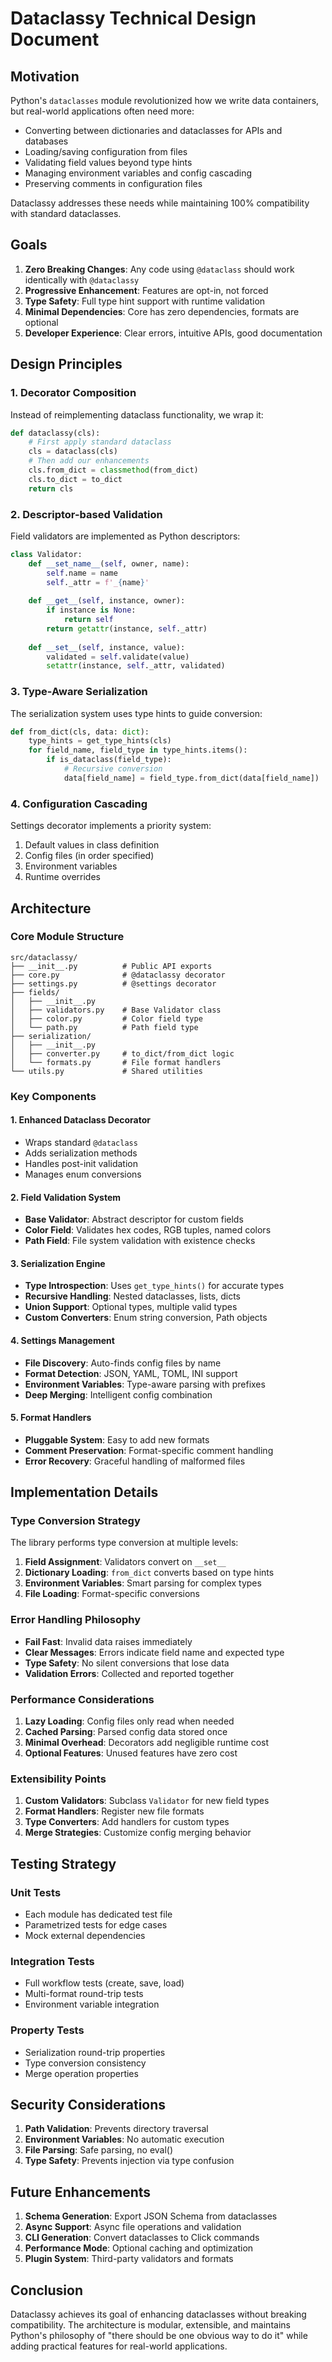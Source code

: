 # Dataclassy Technical Design Document

## Motivation

Python's `dataclasses` module revolutionized how we write data containers, but real-world applications often need more:

- Converting between dictionaries and dataclasses for APIs and databases
- Loading/saving configuration from files
- Validating field values beyond type hints
- Managing environment variables and config cascading
- Preserving comments in configuration files

Dataclassy addresses these needs while maintaining 100% compatibility with standard dataclasses.

## Goals

1. **Zero Breaking Changes**: Any code using `@dataclass` should work identically with `@dataclassy`
2. **Progressive Enhancement**: Features are opt-in, not forced
3. **Type Safety**: Full type hint support with runtime validation
4. **Minimal Dependencies**: Core has zero dependencies, formats are optional
5. **Developer Experience**: Clear errors, intuitive APIs, good documentation

## Design Principles

### 1. Decorator Composition

Instead of reimplementing dataclass functionality, we wrap it:

```python
def dataclassy(cls):
    # First apply standard dataclass
    cls = dataclass(cls)
    # Then add our enhancements
    cls.from_dict = classmethod(from_dict)
    cls.to_dict = to_dict
    return cls
```

### 2. Descriptor-based Validation

Field validators are implemented as Python descriptors:

```python
class Validator:
    def __set_name__(self, owner, name):
        self.name = name
        self._attr = f'_{name}'
    
    def __get__(self, instance, owner):
        if instance is None:
            return self
        return getattr(instance, self._attr)
    
    def __set__(self, instance, value):
        validated = self.validate(value)
        setattr(instance, self._attr, validated)
```

### 3. Type-Aware Serialization

The serialization system uses type hints to guide conversion:

```python
def from_dict(cls, data: dict):
    type_hints = get_type_hints(cls)
    for field_name, field_type in type_hints.items():
        if is_dataclass(field_type):
            # Recursive conversion
            data[field_name] = field_type.from_dict(data[field_name])
```

### 4. Configuration Cascading

Settings decorator implements a priority system:

1. Default values in class definition
2. Config files (in order specified)
3. Environment variables
4. Runtime overrides

## Architecture

### Core Module Structure

```
src/dataclassy/
├── __init__.py          # Public API exports
├── core.py              # @dataclassy decorator
├── settings.py          # @settings decorator
├── fields/
│   ├── __init__.py
│   ├── validators.py    # Base Validator class
│   ├── color.py         # Color field type
│   └── path.py          # Path field type
├── serialization/
│   ├── __init__.py
│   ├── converter.py     # to_dict/from_dict logic
│   └── formats.py       # File format handlers
└── utils.py             # Shared utilities
```

### Key Components

#### 1. Enhanced Dataclass Decorator

- Wraps standard `@dataclass`
- Adds serialization methods
- Handles post-init validation
- Manages enum conversions

#### 2. Field Validation System

- **Base Validator**: Abstract descriptor for custom fields
- **Color Field**: Validates hex codes, RGB tuples, named colors
- **Path Field**: File system validation with existence checks

#### 3. Serialization Engine

- **Type Introspection**: Uses `get_type_hints()` for accurate types
- **Recursive Handling**: Nested dataclasses, lists, dicts
- **Union Support**: Optional types, multiple valid types
- **Custom Converters**: Enum string conversion, Path objects

#### 4. Settings Management

- **File Discovery**: Auto-finds config files by name
- **Format Detection**: JSON, YAML, TOML, INI support
- **Environment Variables**: Type-aware parsing with prefixes
- **Deep Merging**: Intelligent config combination

#### 5. Format Handlers

- **Pluggable System**: Easy to add new formats
- **Comment Preservation**: Format-specific comment handling
- **Error Recovery**: Graceful handling of malformed files

## Implementation Details

### Type Conversion Strategy

The library performs type conversion at multiple levels:

1. **Field Assignment**: Validators convert on `__set__`
2. **Dictionary Loading**: `from_dict` converts based on type hints
3. **Environment Variables**: Smart parsing for complex types
4. **File Loading**: Format-specific conversions

### Error Handling Philosophy

- **Fail Fast**: Invalid data raises immediately
- **Clear Messages**: Errors indicate field name and expected type
- **Type Safety**: No silent conversions that lose data
- **Validation Errors**: Collected and reported together

### Performance Considerations

1. **Lazy Loading**: Config files only read when needed
2. **Cached Parsing**: Parsed config data stored once
3. **Minimal Overhead**: Decorators add negligible runtime cost
4. **Optional Features**: Unused features have zero cost

### Extensibility Points

1. **Custom Validators**: Subclass `Validator` for new field types
2. **Format Handlers**: Register new file formats
3. **Type Converters**: Add handlers for custom types
4. **Merge Strategies**: Customize config merging behavior

## Testing Strategy

### Unit Tests

- Each module has dedicated test file
- Parametrized tests for edge cases
- Mock external dependencies

### Integration Tests

- Full workflow tests (create, save, load)
- Multi-format round-trip tests
- Environment variable integration

### Property Tests

- Serialization round-trip properties
- Type conversion consistency
- Merge operation properties

## Security Considerations

1. **Path Validation**: Prevents directory traversal
2. **Environment Variables**: No automatic execution
3. **File Parsing**: Safe parsing, no eval()
4. **Type Safety**: Prevents injection via type confusion

## Future Enhancements

1. **Schema Generation**: Export JSON Schema from dataclasses
2. **Async Support**: Async file operations and validation
3. **CLI Generation**: Convert dataclasses to Click commands
4. **Performance Mode**: Optional caching and optimization
5. **Plugin System**: Third-party validators and formats

## Conclusion

Dataclassy achieves its goal of enhancing dataclasses without breaking compatibility. The architecture is modular, extensible, and maintains Python's philosophy of "there should be one obvious way to do it" while adding practical features for real-world applications.

